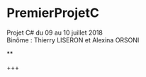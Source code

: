 # PremierProjetC
Projet C# du 09 au 10 juillet 2018  
Binôme : Thierry LISERON et Alexina ORSONI

**


+++
